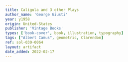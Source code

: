 ```yaml
---
title: Caligula and 3 other Plays
author_name: 'George Giusti'
year: y1958
origin: United-States
publisher: 'Vintage Books'
types: ['book-cover', book, illustration, typography]
tags: ["Albert Camus", geometric, Clarendon]
ref: sol-030-0064
layout: artifact
date_added: 2022-02-17
---
```

